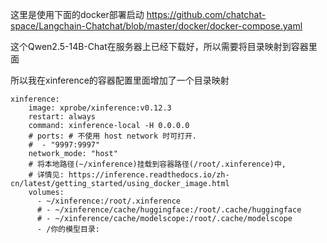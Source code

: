 这里是使用下面的docker部署启动
https://github.com/chatchat-space/Langchain-Chatchat/blob/master/docker/docker-compose.yaml

这个Qwen2.5-14B-Chat在服务器上已经下载好，所以需要将目录映射到容器里面

所以我在xinference的容器配置里面增加了一个目录映射


```
xinference:
    image: xprobe/xinference:v0.12.3
    restart: always
    command: xinference-local -H 0.0.0.0
    # ports: # 不使用 host network 时可打开.
    #  - "9997:9997"
    network_mode: "host"
    # 将本地路径(~/xinference)挂载到容器路径(/root/.xinference)中,
    # 详情见: https://inference.readthedocs.io/zh-cn/latest/getting_started/using_docker_image.html
    volumes:
      - ~/xinference:/root/.xinference
      # - ~/xinference/cache/huggingface:/root/.cache/huggingface
      # - ~/xinference/cache/modelscope:/root/.cache/modelscope
      - /你的模型目录:
```
